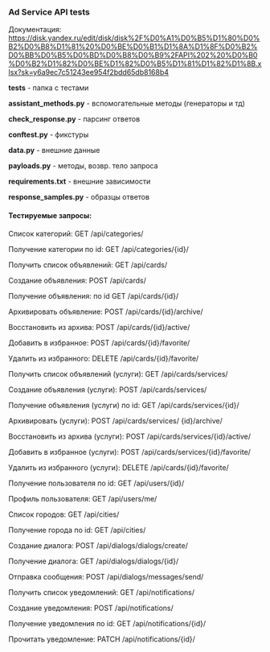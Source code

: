 ### Ad Service API tests

Документация: https://disk.yandex.ru/edit/disk/disk%2F%D0%A1%D0%B5%D1%80%D0%B2%D0%B8%D1%81%20%D0%BE%D0%B1%D1%8A%D1%8F%D0%B2%D0%BB%D0%B5%D0%BD%D0%B8%D0%B9%2FAPI%202%20%D0%B0%D0%B2%D1%82%D0%BE%D1%82%D0%B5%D1%81%D1%82%D1%8B.xlsx?sk=y6a9ec7c51243ee954f2bdd65db8168b4

**tests** - папка с тестами

**assistant_methods.py** - вспомогательные методы (генераторы и тд)

**check_response.py** - парсинг ответов

**conftest.py** - фикстуры 

**data.py** - внешние данные

**payloads.py** - методы, возвр. тело запроса

**requirements.txt** - внешние зависимости

**response_samples.py** - образцы ответов

#### Тестируемые запросы:
Список категорий: GET /api/categories/ 

Получение категории по id: GET /api/categories/{id}/ 

Получить список объявлений: GET /api/cards/ 

Создание объявления: POST /api/cards/ 

Получение объявления: по id GET /api/cards/{id}/ 

Архивировать объявление: POST /api/cards/{id}/archive/ 

Восстановить из архива: POST /api/cards/{id}/active/ 

Добавить в избранное: POST /api/cards/{id}/favorite/ 

Удалить из избранного: DELETE /api/cards/{id}/favorite/ 

Получить список объявлений (услуги): GET /api/cards/services/ 

Создание объявления (услуги): POST /api/cards/services/ 

Получение объявления (услуги) по id: GET /api/cards/services/{id}/ 

Архивировать (услуги): POST /api/cards/services/ {id}/archive/ 

Восстановить из архива (услуги): POST /api/cards/services/{id}/active/ 

Добавить в избранное (услуги): POST /api/cards/services/{id}/favorite/ 

Удалить из избранного (услуги): DELETE /api/cards/{id}/favorite/ 

Получение пользователя по id: GET /api/users/{id}/ 

Профиль пользователя: GET /api/users/me/ 

Список городов: GET /api/cities/ 

Получение города по id: GET /api/cities/ 

Создание диалога: POST /api/dialogs/dialogs/create/ 

Получение диалога: GET /api/dialogs/dialogs/{id}/

Отправка сообщения: POST /api/dialogs/messages/send/

Получить список уведомлений: GET /api/notifications/ 

Создание уведомления: POST /api/notifications/ 

Получение уведомления по id: GET /api/notifications/{id}/ 

Прочитать уведомление: PATCH /api/notifications/{id}/

